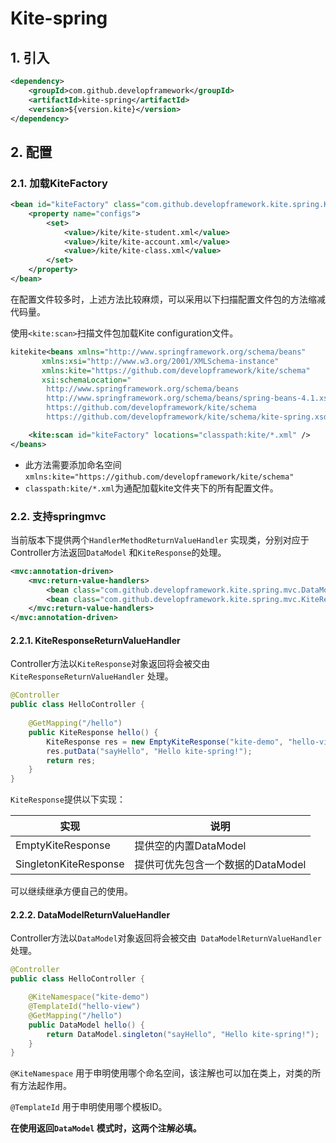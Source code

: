 # Kite-spring

## 1. 引入

```xml
<dependency>
    <groupId>com.github.developframework</groupId>
    <artifactId>kite-spring</artifactId>
    <version>${version.kite}</version>
</dependency>
```

## 2. 配置

### 2.1. 加载KiteFactory

```xml
<bean id="kiteFactory" class="com.github.developframework.kite.spring.KiteFactoryFactoryBean">
    <property name="configs">
        <set>
            <value>/kite/kite-student.xml</value>
            <value>/kite/kite-account.xml</value>
            <value>/kite/kite-class.xml</value>
        </set>
    </property>
</bean>
```

在配置文件较多时，上述方法比较麻烦，可以采用以下扫描配置文件包的方法缩减代码量。

使用`<kite:scan>`扫描文件包加载Kite configuration文件。

```xml
kitekite<beans xmlns="http://www.springframework.org/schema/beans"
       xmlns:xsi="http://www.w3.org/2001/XMLSchema-instance"
       xmlns:kite="https://github.com/developframework/kite/schema"
       xsi:schemaLocation="
		http://www.springframework.org/schema/beans
		http://www.springframework.org/schema/beans/spring-beans-4.1.xsd
		https://github.com/developframework/kite/schema
		https://github.com/developframework/kite/schema/kite-spring.xsd">

    <kite:scan id="kiteFactory" locations="classpath:kite/*.xml" />
</beans>
```

- 此方法需要添加命名空间`xmlns:kite="https://github.com/developframework/kite/schema"`
- `classpath:kite/*.xml`为通配加载kite文件夹下的所有配置文件。

### 2.2. 支持springmvc

当前版本下提供两个`HandlerMethodReturnValueHandler` 实现类，分别对应于Controller方法返回`DataModel` 和`KiteResponse`的处理。

```xml
<mvc:annotation-driven>
    <mvc:return-value-handlers>
        <bean class="com.github.developframework.kite.spring.mvc.DataModelReturnValueHandler" />
        <bean class="com.github.developframework.kite.spring.mvc.KiteResponseReturnValueHandler" />
    </mvc:return-value-handlers>
</mvc:annotation-driven>
```

#### 2.2.1. KiteResponseReturnValueHandler

Controller方法以`KiteResponse`对象返回将会被交由` KiteResponseReturnValueHandler` 处理。

```java
@Controller
public class HelloController {
    
    @GetMapping("/hello")
    public KiteResponse hello() {
        KiteResponse res = new EmptyKiteResponse("kite-demo", "hello-view");
        res.putData("sayHello", "Hello kite-spring!");
        return res;
    }
}
```

`KiteResponse`提供以下实现：

| 实现                  | 说明                              |
| --------------------- | --------------------------------- |
| EmptyKiteResponse     | 提供空的内置DataModel             |
| SingletonKiteResponse | 提供可优先包含一个数据的DataModel |

可以继续继承方便自己的使用。

#### 2.2.2. DataModelReturnValueHandler

Controller方法以`DataModel`对象返回将会被交由` DataModelReturnValueHandler` 处理。

```java
@Controller
public class HelloController {

    @KiteNamespace("kite-demo")
    @TemplateId("hello-view")
    @GetMapping("/hello")
    public DataModel hello() {
        return DataModel.singleton("sayHello", "Hello kite-spring!");
    }
}
```

`@KiteNamespace` 用于申明使用哪个命名空间，该注解也可以加在类上，对类的所有方法起作用。

`@TemplateId` 用于申明使用哪个模板ID。

**在使用返回`DataModel` 模式时，这两个注解必填。**

